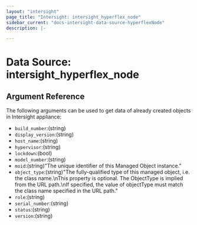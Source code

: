 ```yaml
---
layout: "intersight"
page_title: "Intersight: intersight_hyperflex_node"
sidebar_current: "docs-intersight-data-source-hyperflexNode"
description: |-

---
```


# Data Source: intersight_hyperflex_node

## Argument Reference
The following arguments can be used to get data of already created objects in Intersight appliance:
* `build_number`:(string)
* `display_version`:(string)
* `host_name`:(string)
* `hypervisor`:(string)
* `lockdown`:(bool)
* `model_number`:(string)
* `moid`:(string)"The unique identifier of this Managed Object instance."
* `object_type`:(string)"The fully-qualified type of this managed object, i.e. the class name.\nThis property is optional. The ObjectType is implied from the URL path.\nIf specified, the value of objectType must match the class name specified in the URL path."
* `role`:(string)
* `serial_number`:(string)
* `status`:(string)
* `version`:(string)
